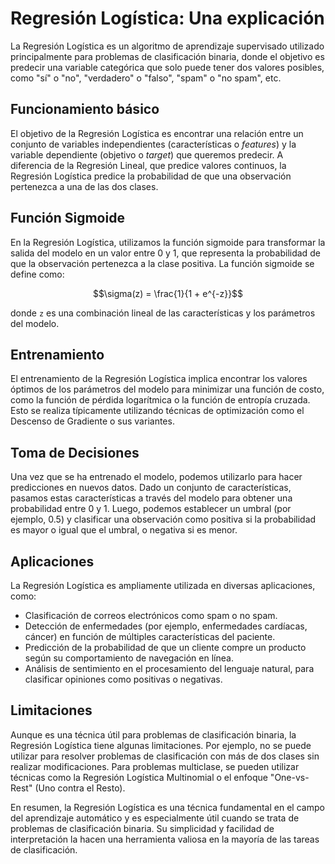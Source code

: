# Regresión Logística: Una explicación

La Regresión Logística es un algoritmo de aprendizaje supervisado utilizado principalmente para problemas de clasificación binaria, donde el objetivo es predecir una variable categórica que solo puede tener dos valores posibles, como "sí" o "no", "verdadero" o "falso", "spam" o "no spam", etc.

## Funcionamiento básico

El objetivo de la Regresión Logística es encontrar una relación entre un conjunto de variables independientes (características o *features*) y la variable dependiente (objetivo o *target*) que queremos predecir. A diferencia de la Regresión Lineal, que predice valores continuos, la Regresión Logística predice la probabilidad de que una observación pertenezca a una de las dos clases.

## Función Sigmoide

En la Regresión Logística, utilizamos la función sigmoide para transformar la salida del modelo en un valor entre 0 y 1, que representa la probabilidad de que la observación pertenezca a la clase positiva. La función sigmoide se define como:

$$\sigma(z) = \frac{1}{1 + e^{-z}}$$


donde `z` es una combinación lineal de las características y los parámetros del modelo.

## Entrenamiento

El entrenamiento de la Regresión Logística implica encontrar los valores óptimos de los parámetros del modelo para minimizar una función de costo, como la función de pérdida logarítmica o la función de entropía cruzada. Esto se realiza típicamente utilizando técnicas de optimización como el Descenso de Gradiente o sus variantes.

## Toma de Decisiones

Una vez que se ha entrenado el modelo, podemos utilizarlo para hacer predicciones en nuevos datos. Dado un conjunto de características, pasamos estas características a través del modelo para obtener una probabilidad entre 0 y 1. Luego, podemos establecer un umbral (por ejemplo, 0.5) y clasificar una observación como positiva si la probabilidad es mayor o igual que el umbral, o negativa si es menor.

## Aplicaciones

La Regresión Logística es ampliamente utilizada en diversas aplicaciones, como:
- Clasificación de correos electrónicos como spam o no spam.
- Detección de enfermedades (por ejemplo, enfermedades cardíacas, cáncer) en función de múltiples características del paciente.
- Predicción de la probabilidad de que un cliente compre un producto según su comportamiento de navegación en línea.
- Análisis de sentimiento en el procesamiento del lenguaje natural, para clasificar opiniones como positivas o negativas.

## Limitaciones

Aunque es una técnica útil para problemas de clasificación binaria, la Regresión Logística tiene algunas limitaciones. Por ejemplo, no se puede utilizar para resolver problemas de clasificación con más de dos clases sin realizar modificaciones. Para problemas multiclase, se pueden utilizar técnicas como la Regresión Logística Multinomial o el enfoque "One-vs-Rest" (Uno contra el Resto).

En resumen, la Regresión Logística es una técnica fundamental en el campo del aprendizaje automático y es especialmente útil cuando se trata de problemas de clasificación binaria. Su simplicidad y facilidad de interpretación la hacen una herramienta valiosa en la mayoría de las tareas de clasificación.
